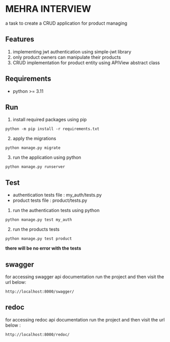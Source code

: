 # MEHRA INTERVIEW

a task to create a CRUD application for product managing 

## Features 
1. implementing jwt authentication using simple-jwt library
2. only product owners can manipulate their products 
3. CRUD implementation for product entity using APIView abstract class

## Requirements 
+ python >= 3.11
## Run
1. install required packages using pip
``` 
python -m pip install -r requirements.txt
```
2. apply the migrations 
```
python manage.py migrate
```
3. run the application using python
```
python manage.py runserver
```

## Test 

+ authentication tests file : my_auth/tests.py 
+ product tests file : product/tests.py

1. run the authentication tests using python
```
python manage.py test my_auth
```

2. run the products tests
```
python manage.py test product
```
**there will be no error with the tests** 


## swagger 
for accessing swagger api documentation run the project and then visit the url below: 
```
http://localhost:8000/swagger/
```

## redoc 
for accessing redoc api documentation run the project and then visit the url below : 
```
http://localhost:8000/redoc/
```

